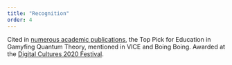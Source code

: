 ```yaml
---
title: "Recognition"
order: 4
---
```


Cited in [numerous academic publications](https://scholar.google.com/scholar?hl=en&as_sdt=0%2C5&q=%22quantumgame.io%22+OR+%22Quantum+Game+with+Photons%22&btnG=), the Top Pick for Education in Gamyfing Quantum Theory, mentioned in VICE and Boing Boing.
Awarded at the [Digital Cultures 2020 Festival](https://digitalcultures.pl/en/best-of-poland/quantum-game).
